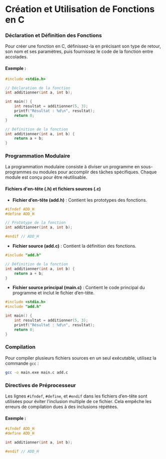 # Création et Utilisation de Fonctions en C

### Déclaration et Définition des Fonctions

Pour créer une fonction en C, définissez-la en précisant son type de retour, son nom et ses paramètres, puis fournissez le code de la fonction entre accolades.

#### Exemple :
```c
#include <stdio.h>

// Déclaration de la fonction
int additionner(int a, int b);

int main() {
    int resultat = additionner(5, 3);
    printf("Résultat : %d\n", resultat);
    return 0;
}

// Définition de la fonction
int additionner(int a, int b) {
    return a + b;
}
```

### Programmation Modulaire

La programmation modulaire consiste à diviser un programme en sous-programmes ou modules pour accomplir des tâches spécifiques. Chaque module est conçu pour être réutilisable.

#### Fichiers d'en-tête (.h) et fichiers sources (.c)

- **Fichier d’en-tête (add.h)** : Contient les prototypes des fonctions.

```c
#ifndef ADD_H
#define ADD_H

// Prototype de la fonction
int additionner(int a, int b);

#endif // ADD_H
```

- **Fichier source (add.c)** : Contient la définition des fonctions.

```c
#include "add.h"

// Définition de la fonction
int additionner(int a, int b) {
    return a + b;
}
```

- **Fichier source principal (main.c)** : Contient le code principal du programme et inclut le fichier d’en-tête.

```c
#include <stdio.h>
#include "add.h"

int main() {
    int resultat = additionner(5, 3);
    printf("Résultat : %d\n", resultat);
    return 0;
}
```

### Compilation

Pour compiler plusieurs fichiers sources en un seul exécutable, utilisez la commande `gcc` :

```sh
gcc -o main.exe main.c add.c
```

### Directives de Préprocesseur

Les lignes `#ifndef`, `#define`, et `#endif` dans les fichiers d’en-tête sont utilisées pour éviter l'inclusion multiple de ce fichier. Cela empêche les erreurs de compilation dues à des inclusions répétées.

#### Exemple :
```c
#ifndef ADD_H
#define ADD_H

int additionner(int a, int b);

#endif // ADD_H
```